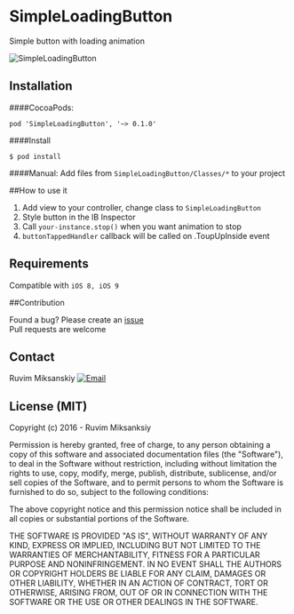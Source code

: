 # SimpleLoadingButton
Simple button with loading animation

![SimpleLoadingButton](http://codingroup.com/assets/external/button.gif)



## Installation 
####CocoaPods:

```
pod 'SimpleLoadingButton', '~> 0.1.0'
```



####Install

```
$ pod install
```

####Manual:
Add files from `SimpleLoadingButton/Classes/*` to your project


##How to use it 
1. Add view to your controller, change class to `SimpleLoadingButton`
2. Style button in the IB Inspector
3. Call `your-instance.stop()` when you want animation to stop
4. `buttonTappedHandler` callback will be called on .ToupUpInside event 



## Requirements

Compatible with `iOS 8, iOS 9`

##Contribution

Found a bug? Please create an [issue](https://github.com/mruvim/SimpleLoadingButton/issues) </br>
Pull requests are welcome


## Contact

Ruvim Miksanskiy 
<a href="mailto:ruva@codingroup.com">![Email](http://codingroup.com/assets/external/email-icon.png)</a>

## License (MIT)

Copyright (c) 2016 -  Ruvim Miksanksiy

Permission is hereby granted, free of charge, to any person obtaining a copy
of this software and associated documentation files (the "Software"), to deal
in the Software without restriction, including without limitation the rights
to use, copy, modify, merge, publish, distribute, sublicense, and/or sell
copies of the Software, and to permit persons to whom the Software is
furnished to do so, subject to the following conditions:

The above copyright notice and this permission notice shall be included in
all copies or substantial portions of the Software.

THE SOFTWARE IS PROVIDED "AS IS", WITHOUT WARRANTY OF ANY KIND, EXPRESS OR
IMPLIED, INCLUDING BUT NOT LIMITED TO THE WARRANTIES OF MERCHANTABILITY,
FITNESS FOR A PARTICULAR PURPOSE AND NONINFRINGEMENT. IN NO EVENT SHALL THE
AUTHORS OR COPYRIGHT HOLDERS BE LIABLE FOR ANY CLAIM, DAMAGES OR OTHER
LIABILITY, WHETHER IN AN ACTION OF CONTRACT, TORT OR OTHERWISE, ARISING FROM,
OUT OF OR IN CONNECTION WITH THE SOFTWARE OR THE USE OR OTHER DEALINGS IN
THE SOFTWARE.